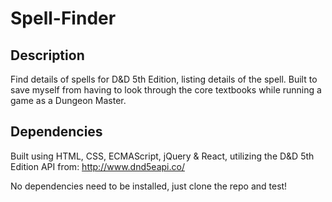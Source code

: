 # Spell-Finder

## Description
Find details of spells for D&amp;D 5th Edition, listing details of the spell. Built to save myself from having to look through the core textbooks while running a game as a Dungeon Master.
## Dependencies
Built using HTML, CSS, ECMAScript, jQuery & React, utilizing the D&amp;D 5th Edition API from: http://www.dnd5eapi.co/

No dependencies need to be installed, just clone the repo and test!
